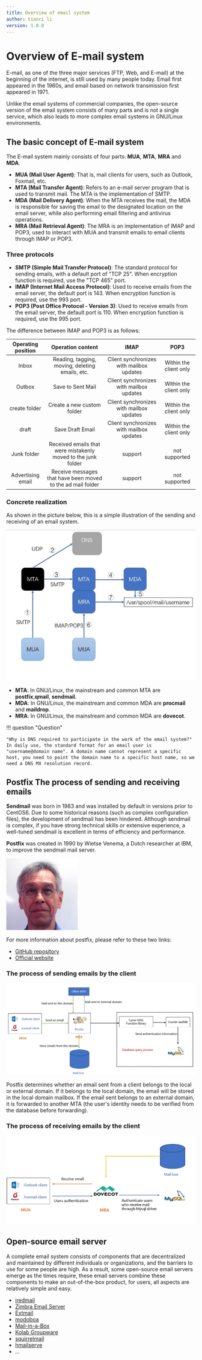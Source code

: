 ```yaml
---
title: Overview of email system
author: tianci li
version: 1.0.0
---
```


# Overview of E-mail system

E-mail, as one of the three major services (FTP, Web, and E-mail) at the beginning of the internet, is still used by many people today. Email first appeared in the 1960s, and email based on network transmission first appeared in 1971.

Unlike the email systems of commercial companies, the open-source version of the email system consists of many parts and is not a single service, which also leads to more complex email systems in GNU/Linux environments.

## The basic concept of E-mail system

The E-mail system mainly consists of four parts: **MUA**, **MTA**, **MRA** and **MDA**.

* **MUA (Mail User Agent)**: That is, mail clients for users, such as Outlook, Foxmail, etc.
* **MTA (Mail Transfer Agent)**: Refers to an e-mail server program that is used to transmit mail. The MTA is the implementation of SMTP.
* **MDA (Mail Delivery Agent)**: When the MTA receives the mail, the MDA is responsible for saving the email to the designated location on the email server, while also performing email filtering and antivirus operations.
* **MRA (Mail Retrieval Agent)**: The MRA is an implementation of IMAP and POP3, used to interact with MUA and transmit emails to email clients through IMAP or POP3.

### Three protocols

* **SMTP (Simple Mail Transfer Protocol)**: The standard protocol for sending emails, with a default port of "TCP 25". When encryption function is required, use the "TCP 465" port.
* **IMAP (Internet Mail Access Protocol)**: Used to receive emails from the email server, the default port is 143. When encryption function is required, use the 993 port.
* **POP3 (Post Office Protocol - Version 3)**: Used to receive emails from the email server, the default port is 110. When encryption function is required, use the 995 port.

The difference between IMAP and POP3 is as follows:

| Operating position | Operation content | IMAP | POP3 |
| :---: | :---: | :---: | :---: | 
| Inbox             | Reading, tagging, moving, deleting emails, etc. | Client synchronizes with mailbox updates | Within the client only | 
| Outbox            | Save to Sent Mail | Client synchronizes with mailbox updates | Within the client only |
| create folder     | Create a new custom folder | Client synchronizes with mailbox updates | Within the client only |
| draft             | Save Draft Email | Client synchronizes with mailbox updates | Within the client only |
| Junk folder       | Received emails that were mistakenly moved to the junk folder | support | not supported |
| Advertising email | Receive messages that have been moved to the ad mail folder | support | not supported  |

### Concrete realization

As shown in the picture below, this is a simple illustration of the sending and receiving of an email system.

![Simple email system](./email-images/email-system01.jpg)

* **MTA**: In GNU/Linux, the mainstream and common MTA are **postfix**,**qmail**, **sendmail**.
* **MDA**: In GNU/Linux, the mainstream and common MDA are **procmail** and **maildrop**.
* **MRA**: In GNU/Linux, the mainstream and common MDA are **dovecot**.

!!! question "Question"
    
    "Why is DNS required to participate in the work of the email system?"
    In daily use, the standard format for an email user is "username@domain name". A domain name cannot represent a specific host, you need to point the domain name to a specific host name, so we need a DNS MX resolution record.

## Postfix The process of sending and receiving emails

**Sendmail** was born in 1983 and was installed by default in versions prior to CentOS6. Due to some historical reasons (such as complex configuration files), the development of sendmail has been hindered. Although sendmail is complex, if you have strong technical skills or extensive experience, a well-tuned sendmail is excellent in terms of efficiency and performance.

**Postfix** was created in 1990 by Wietse Venema, a Dutch researcher at IBM, to improve the sendmail mail server.

![Wietse Venema](./email-images/Wietse%20Venema.png)

For more information about postfix, please refer to these two links:

* [GitHub repository](https://github.com/vdukhovni/postfix)
* [Official website](http://www.postfix.org/)

### The process of sending emails by the client

![legend01](./email-images/email-system02.jpg)

Postfix determines whether an email sent from a client belongs to the local or external domain. If it belongs to the local domain, the email will be stored in the local domain mailbox. If the email sent belongs to an external domain, it is forwarded to another MTA (the user's identity needs to be verified from the database before forwarding). 

### The process of receiving emails by the client

![legend02](./email-images/email-system03.jpg)

## Open-source email server

A complete email system consists of components that are decentralized and maintained by different individuals or organizations, and the barriers to use for some people are high. As a result, some open-source email servers emerge as the times require, these email servers combine these components to make an out-of-the-box product, for users, all aspects are relatively simple and easy.

* [iredmail](https://www.iredmail.com/index.html)
* [Zimbra Email Server](https://www.zimbra.com/)
* [Extmail](https://www.extmail.cn/)
* [modoboa](https://modoboa.org/en/)
* [Mail-in-a-Box](https://mailinabox.email/)
* [Kolab Groupware](https://docs.kolab.org/installation-guide/index.html)
* [squirrelmail](https://www.squirrelmail.org/index.php)
* [hmailserve](https://www.hmailserver.com/)
* ...
